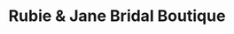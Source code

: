 ---
title: "Rubie & Jane Bridal Boutique"
url: /lufkin/rubie-and-jane-bridal-boutique/
shop: clothes
---